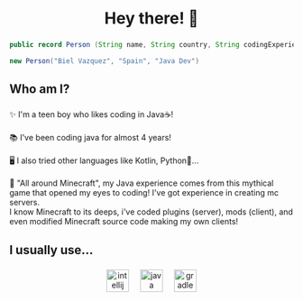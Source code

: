 
<h1 align="center">Hey there! 👋</h1>

###

```java
public record Person (String name, String country, String codingExperience) {}

new Person("Biel Vazquez", "Spain", "Java Dev")
```

###

<h2 align="left">Who am I?</h2>

###

<p align="left">✨  I'm a teen boy who likes coding in Java☕!<br><br>📚  I've been coding java for almost 4 years!<br><br>🖥  I also tried other languages like Kotlin, Python🐍...<br><br>🎲  "All around Minecraft", my Java experience comes from this mythical game that opened my eyes to coding! I've got experience in creating mc servers.<br>I know Minecraft to its deeps, i've coded plugins (server), mods (client), and even modified Minecraft source code making my own clients!</p>

###

<h2 align="left">I usually use...</h2>

###

<div align="center">
  <img src="https://cdn.jsdelivr.net/gh/devicons/devicon/icons/intellij/intellij-original.svg" height="40" alt="intellij logo"  />
  <img width="12" />
  <img src="https://cdn.jsdelivr.net/gh/devicons/devicon/icons/java/java-original.svg" height="40" alt="java logo"  />
  <img width="12" />
  <img src="https://cdn.simpleicons.org/gradle/02303A" height="40" alt="gradle logo"  />
</div>

###
